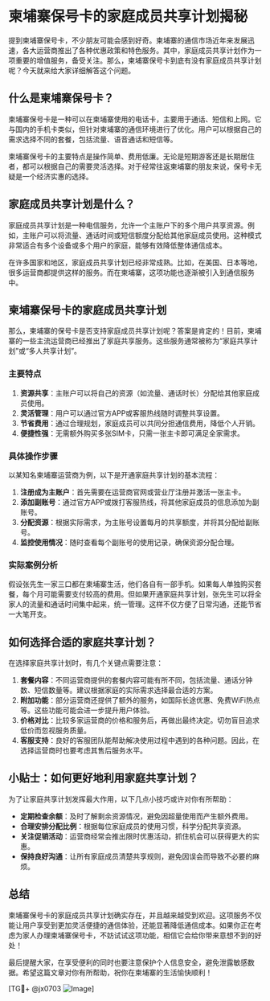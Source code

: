 # 柬埔寨保号卡的家庭成员共享计划揭秘

提到柬埔寨保号卡，不少朋友可能会感到好奇。柬埔寨的通信市场近年来发展迅速，各大运营商推出了各种优惠政策和特色服务。其中，家庭成员共享计划作为一项重要的增值服务，备受关注。那么，柬埔寨保号卡到底有没有家庭成员共享计划呢？今天就来给大家详细解答这个问题。

## 什么是柬埔寨保号卡？

柬埔寨保号卡是一种可以在柬埔寨使用的电话卡，主要用于通话、短信和上网。它与国内的手机卡类似，但针对柬埔寨的通信环境进行了优化。用户可以根据自己的需求选择不同的套餐，包括流量、语音通话和短信等。

柬埔寨保号卡的主要特点是操作简单、费用低廉。无论是短期游客还是长期居住者，都可以根据自己的需要灵活选择。对于经常往返柬埔寨的朋友来说，保号卡无疑是一个经济实惠的选择。

## 家庭成员共享计划是什么？

家庭成员共享计划是一种电信服务，允许一个主账户下的多个用户共享资源。例如，主账户可以将流量、通话时间或短信额度分配给其他家庭成员使用。这种模式非常适合有多个设备或多个用户的家庭，能够有效降低整体通信成本。

在许多国家和地区，家庭成员共享计划已经非常成熟。比如，在美国、日本等地，很多运营商都提供这样的服务。而在柬埔寨，这项功能也逐渐被引入到通信服务中。

## 柬埔寨保号卡的家庭成员共享计划

那么，柬埔寨的保号卡是否支持家庭成员共享计划呢？答案是肯定的！目前，柬埔寨的一些主流运营商已经推出了家庭共享服务。这些服务通常被称为“家庭共享计划”或“多人共享计划”。

### 主要特点

1. **资源共享**：主账户可以将自己的资源（如流量、通话时长）分配给其他家庭成员使用。
2. **灵活管理**：用户可以通过官方APP或客服热线随时调整共享设置。
3. **节省费用**：通过合理规划，家庭成员可以共同分担通信费用，降低个人开销。
4. **便捷性强**：无需额外购买多张SIM卡，只需一张主卡即可满足全家需求。

### 具体操作步骤

以某知名柬埔寨运营商为例，以下是开通家庭共享计划的基本流程：

1. **注册成为主账户**：首先需要在运营商官网或营业厅注册并激活一张主卡。
2. **添加副账号**：通过官方APP或拨打客服热线，将其他家庭成员的信息添加为副账号。
3. **分配资源**：根据实际需求，为主账号设置每月的共享额度，并将其分配给副账号。
4. **监控使用情况**：随时查看每个副账号的使用记录，确保资源分配合理。

### 实际案例分析

假设张先生一家三口都在柬埔寨生活，他们各自有一部手机。如果每人单独购买套餐，每个月可能需要支付较高的费用。但如果开通家庭共享计划，张先生可以将全家人的流量和通话时间集中起来，统一管理。这样不仅方便了日常沟通，还能节省一大笔开支。

## 如何选择合适的家庭共享计划？

在选择家庭共享计划时，有几个关键点需要注意：

1. **套餐内容**：不同运营商提供的套餐内容可能有所不同，包括流量、通话分钟数、短信数量等。建议根据家庭的实际需求选择最合适的方案。
2. **附加功能**：部分运营商还提供了额外的服务，如国际长途优惠、免费WiFi热点等。这些功能可能会进一步提升用户体验。
3. **价格对比**：比较多家运营商的价格和服务后，再做出最终决定。切勿盲目追求低价而忽视服务质量。
4. **客服支持**：良好的客服团队能帮助解决使用过程中遇到的各种问题。因此，在选择运营商时也要考虑其售后服务水平。

## 小贴士：如何更好地利用家庭共享计划？

为了让家庭共享计划发挥最大作用，以下几点小技巧或许对你有所帮助：

- **定期检查余额**：及时了解剩余资源情况，避免因超量使用而产生额外费用。
- **合理安排分配比例**：根据每位家庭成员的使用习惯，科学分配共享资源。
- **关注促销活动**：运营商经常会推出限时优惠活动，抓住机会可以获得更大的实惠。
- **保持良好沟通**：让所有家庭成员清楚共享规则，避免因误会而导致不必要的麻烦。

## 总结

柬埔寨保号卡的家庭成员共享计划确实存在，并且越来越受到欢迎。这项服务不仅能让用户享受到更加灵活便捷的通信体验，还能显著降低通信成本。如果你正在考虑为家人办理柬埔寨保号卡，不妨试试这项功能，相信它会给你带来意想不到的好处！

最后提醒大家，在享受便利的同时也要注意保护个人信息安全，避免泄露敏感数据。希望这篇文章对你有所帮助，祝你在柬埔寨的生活愉快顺利！

[TG💪+ @jx0703 ![Image](https://github.com/user-attachments/assets/dbca1d08-cadb-493c-b0ec-ad6f7a83f270)]